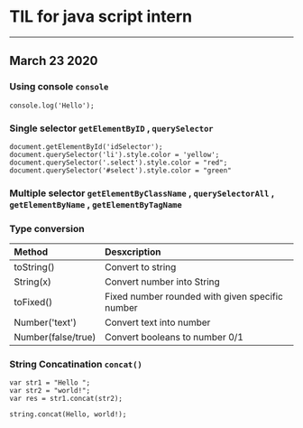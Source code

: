 # TIL for java script intern
***
## March 23 2020
### Using console `console`

```
console.log('Hello'); 
```
### Single selector `getElementByID` , `querySelector`

```
document.getElementById('idSelector');
document.querySelector('li').style.color = 'yellow';
document.querySelector('.select').style.color = "red";
document.querySelector('#select').style.color = "green"

```
### Multiple selector `getElementByClassName` , `querySelectorAll` , `getElementByName` , `getElementByTagName`

### Type conversion

| Method        | Desxcription           |
| :------------- |:-------------| 
|   toString()     | Convert to string | 
| String(x)      | Convert number into String      |
| toFixed() | Fixed number rounded with given specific number |
| Number('text') | Convert text into number |
| Number(false/true) | Convert booleans to number 0/1 |

### String Concatination `concat()`
```
var str1 = "Hello ";
var str2 = "world!";
var res = str1.concat(str2);

string.concat(Hello, world!);
```